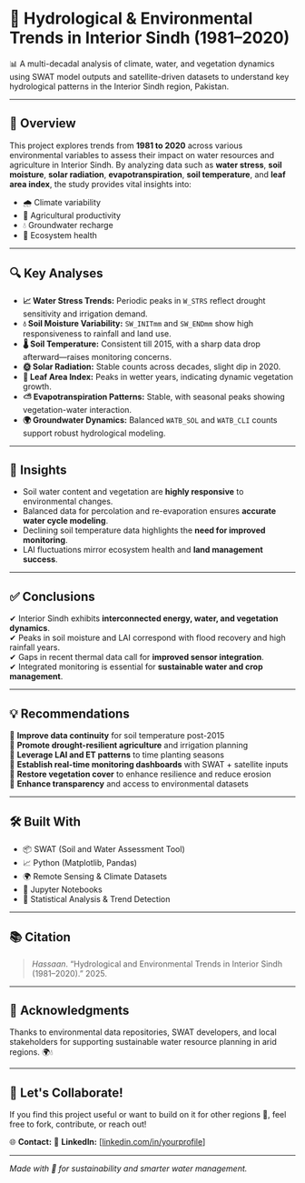 
# 🌾 Hydrological & Environmental Trends in Interior Sindh (1981–2020)

📊 A multi-decadal analysis of climate, water, and vegetation dynamics using SWAT model outputs and satellite-driven datasets to understand key hydrological patterns in the Interior Sindh region, Pakistan.

---

## 📌 Overview

This project explores trends from **1981 to 2020** across various environmental variables to assess their impact on water resources and agriculture in Interior Sindh. By analyzing data such as **water stress**, **soil moisture**, **solar radiation**, **evapotranspiration**, **soil temperature**, and **leaf area index**, the study provides vital insights into:

- 🌧 Climate variability  
- 🚜 Agricultural productivity  
- 💧 Groundwater recharge  
- 🌿 Ecosystem health

---

## 🔍 Key Analyses

- **📈 Water Stress Trends:** Periodic peaks in `W_STRS` reflect drought sensitivity and irrigation demand.
- **💧 Soil Moisture Variability:** `SW_INITmm` and `SW_ENDmm` show high responsiveness to rainfall and land use.
- **🌡 Soil Temperature:** Consistent till 2015, with a sharp data drop afterward—raises monitoring concerns.
- **🌞 Solar Radiation:** Stable counts across decades, slight dip in 2020.
- **🌱 Leaf Area Index:** Peaks in wetter years, indicating dynamic vegetation growth.
- **⛅ Evapotranspiration Patterns:** Stable, with seasonal peaks showing vegetation-water interaction.
- **🌍 Groundwater Dynamics:** Balanced `WATB_SOL` and `WATB_CLI` counts support robust hydrological modeling.

---

## 🧠 Insights

- Soil water content and vegetation are **highly responsive** to environmental changes.
- Balanced data for percolation and re-evaporation ensures **accurate water cycle modeling**.
- Declining soil temperature data highlights the **need for improved monitoring**.
- LAI fluctuations mirror ecosystem health and **land management success**.

---

## ✅ Conclusions

✔ Interior Sindh exhibits **interconnected energy, water, and vegetation dynamics**.  
✔ Peaks in soil moisture and LAI correspond with flood recovery and high rainfall years.  
✔ Gaps in recent thermal data call for **improved sensor integration**.  
✔ Integrated monitoring is essential for **sustainable water and crop management**.

---

## 💡 Recommendations

🔹 **Improve data continuity** for soil temperature post-2015  
🔹 **Promote drought-resilient agriculture** and irrigation planning  
🔹 **Leverage LAI and ET patterns** to time planting seasons  
🔹 **Establish real-time monitoring dashboards** with SWAT + satellite inputs  
🔹 **Restore vegetation cover** to enhance resilience and reduce erosion  
🔹 **Enhance transparency** and access to environmental datasets

---

## 🛠 Built With

- 📦 SWAT (Soil and Water Assessment Tool)  
- 📈 Python (Matplotlib, Pandas)  
- 🌍 Remote Sensing & Climate Datasets  
- 📑 Jupyter Notebooks  
- 🧪 Statistical Analysis & Trend Detection

---

## 📚 Citation

> *Hassaan*. “Hydrological and Environmental Trends in Interior Sindh (1981–2020).” 2025.  
---

## 🤝 Acknowledgments

Thanks to environmental data repositories, SWAT developers, and local stakeholders for supporting sustainable water resource planning in arid regions. 🌍💧

---

## 🚀 Let's Collaborate!

If you find this project useful or want to build on it for other regions 📍, feel free to fork, contribute, or reach out!

🌐 **Contact:** 
📘 **LinkedIn:** [[linkedin.com/in/yourprofile](https://www.linkedin.com/in/hassaanshahid217/)]

---

*Made with 💚 for sustainability and smarter water management.*
